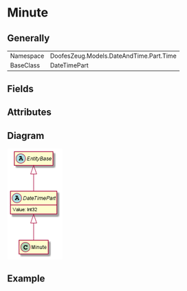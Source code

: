 ﻿# Minute

## Generally

|||
|-|-|
|Namespace|DoofesZeug.Models.DateAndTime.Part.Time|
|BaseClass|DateTimePart|

## Fields

## Attributes

## Diagram

![Minute.png](./Minute.png "Minute")

## Example

